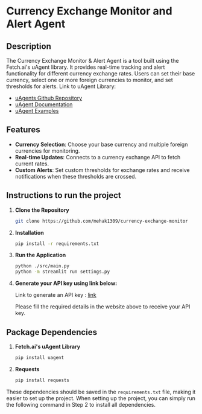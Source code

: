 # Currency Exchange Monitor and Alert Agent

## Description
The Currency Exchange Monitor & Alert Agent is a tool built using the Fetch.ai's uAgent library. It provides real-time tracking and alert functionality for different currency exchange rates. Users can set their base currency, select one or more foreign currencies to monitor, and set thresholds for alerts.
Link to uAgent Library: 
- [uAgents Github Repository](https://github.com/fetchai/uAgents)
- [uAgent Documentation](https://fetch.ai/docs)
- [uAgent Examples](https://github.com/fetchai/uAgents-examples)

## Features
- **Currency Selection**: Choose your base currency and multiple foreign currencies for monitoring.
- **Real-time Updates**: Connects to a currency exchange API to fetch current rates.
- **Custom Alerts**: Set custom thresholds for exchange rates and receive notifications when these thresholds are crossed.

## Instructions to run the project
1. **Clone the Repository**
    ```bash
    git clone https://github.com/mehak1309/currency-exchange-monitor
    ```
2. **Installation**
    ```bash
    pip install -r requirements.txt
    ```
3. **Run the Application**
    ```bash
    python ./src/main.py
    python -m streamlit run settings.py
    ```
4. **Generate your API key using link below:**

    Link to generate an API key : [link](https://www.alphavantage.co/support/#api-key)
    
    Please fill the required details in the website above to receive your API key.

## Package Dependencies
1. **Fetch.ai's uAgent Library**
    ```bash
    pip install uagent
    ```
2. **Requests**
    ```bash
    pip install requests
    ```
    
These dependencies should be saved in the `requirements.txt` file, making it easier to set up the project. When setting up the project, you can simply run the following command in Step 2 to install all dependencies.

